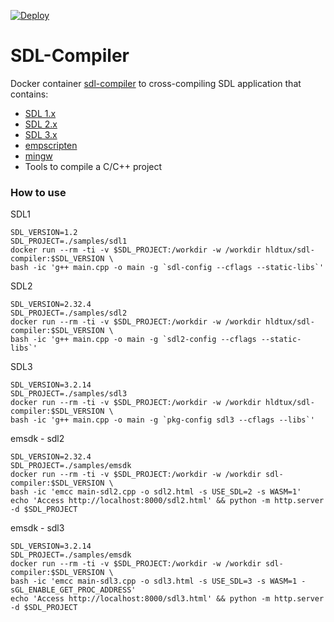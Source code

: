 [![Deploy](https://github.com/humbertodias/docker-sdl-compiler/actions/workflows/deploy.yml/badge.svg)](https://github.com/humbertodias/docker-sdl-compiler/actions/workflows/deploy.yml)

# SDL-Compiler

Docker container [sdl-compiler](https://hub.docker.com/r/hldtux/sdl-compiler) to cross-compiling SDL application that contains:
* [SDL 1.x](https://www.libsdl.org/)
* [SDL 2.x](https://www.libsdl.org/)
* [SDL 3.x](https://www.libsdl.org/)
* [empscripten](https://emscripten.org/)
* [mingw](http://mingw-w64.org)
* Tools to compile a C/C++ project


### How to use

SDL1
```shell
SDL_VERSION=1.2
SDL_PROJECT=./samples/sdl1
docker run --rm -ti -v $SDL_PROJECT:/workdir -w /workdir hldtux/sdl-compiler:$SDL_VERSION \
bash -ic 'g++ main.cpp -o main -g `sdl-config --cflags --static-libs`'
```

SDL2
```shell
SDL_VERSION=2.32.4
SDL_PROJECT=./samples/sdl2
docker run --rm -ti -v $SDL_PROJECT:/workdir -w /workdir hldtux/sdl-compiler:$SDL_VERSION \
bash -ic 'g++ main.cpp -o main -g `sdl2-config --cflags --static-libs`'
```

SDL3
```shell
SDL_VERSION=3.2.14
SDL_PROJECT=./samples/sdl3
docker run --rm -ti -v $SDL_PROJECT:/workdir -w /workdir hldtux/sdl-compiler:$SDL_VERSION \
bash -ic 'g++ main.cpp -o main -g `pkg-config sdl3 --cflags --libs`'
```

emsdk - sdl2
```shell
SDL_VERSION=2.32.4
SDL_PROJECT=./samples/emsdk
docker run --rm -ti -v $SDL_PROJECT:/workdir -w /workdir sdl-compiler:$SDL_VERSION \
bash -ic 'emcc main-sdl2.cpp -o sdl2.html -s USE_SDL=2 -s WASM=1'
echo 'Access http://localhost:8000/sdl2.html' && python -m http.server -d $SDL_PROJECT
```

emsdk - sdl3
```shell
SDL_VERSION=3.2.14
SDL_PROJECT=./samples/emsdk
docker run --rm -ti -v $SDL_PROJECT:/workdir -w /workdir sdl-compiler:$SDL_VERSION \
bash -ic 'emcc main-sdl3.cpp -o sdl3.html -s USE_SDL=3 -s WASM=1 -sGL_ENABLE_GET_PROC_ADDRESS'
echo 'Access http://localhost:8000/sdl3.html' && python -m http.server -d $SDL_PROJECT
```